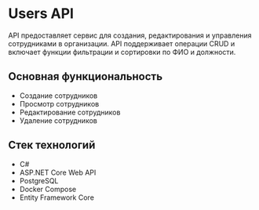# Users API
API предоставляет сервис для создания, редактирования и управления сотрудниками в организации. API поддерживает операции CRUD и включает функции фильтрации и сортировки по ФИО и должности.

## Основная функциональность
- Создание сотрудников
- Просмотр сотрудников
- Редактирование сотрудников
- Удаление сотрудников


## Стек технологий
- C#
- ASP.NET Core Web API
- PostgreSQL
- Docker Compose
- Entity Framework Core 
